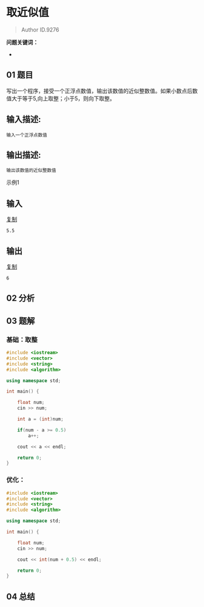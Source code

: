 # 取近似值
> Author ID.9276 

**问题关键词：**

- 

## 01 题目

写出一个程序，接受一个正浮点数值，输出该数值的近似整数值。如果小数点后数值大于等于5,向上取整；小于5，则向下取整。

## 输入描述:

```
输入一个正浮点数值
```

## 输出描述:

```
输出该数值的近似整数值
```

示例1

## 输入

[复制](javascript:void(0);)

```
5.5
```

## 输出

[复制](javascript:void(0);)

```
6
```

## 02 分析



## 03 题解

### 基础：取整

```c++
#include <iostream>
#include <vector>
#include <string>
#include <algorithm>

using namespace std;

int main() {

    float num;
    cin >> num;

    int a = (int)num;

    if(num - a >= 0.5)
        a++;

    cout << a << endl;

    return 0;
}

```

### 优化：

```c++
#include <iostream>
#include <vector>
#include <string>
#include <algorithm>

using namespace std;

int main() {

    float num;
    cin >> num;

    cout << int(num + 0.5) << endl;

    return 0;
}

```



## 04 总结

